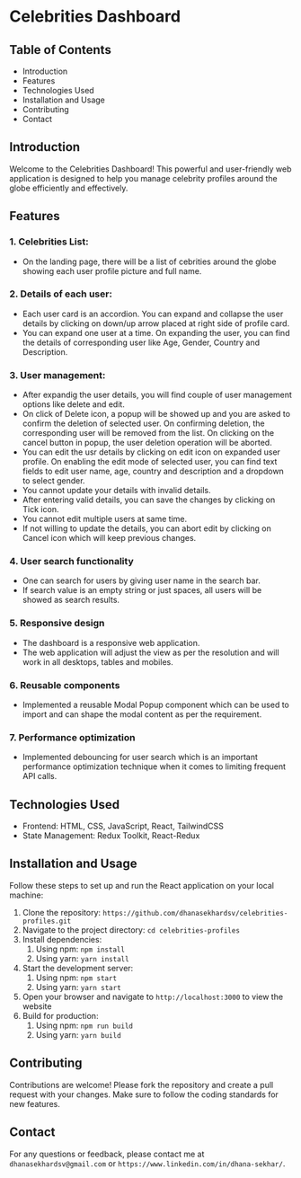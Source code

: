 # Celebrities Dashboard

## Table of Contents
- Introduction
- Features
- Technologies Used
- Installation and Usage
- Contributing
- Contact

## Introduction
Welcome to the Celebrities Dashboard! This powerful and user-friendly web application is designed to help you manage celebrity profiles around the globe efficiently and effectively.

## Features
### 1. Celebrities List:
- On the landing page, there will be a list of cebrities around the globe showing each user profile picture and full name.
### 2. Details of each user:
- Each user card is an accordion. You can expand and collapse the user details by clicking on down/up arrow placed at right side of profile card.
- You can expand one user at a time. On expanding the user, you can find the details of corresponding user like Age, Gender, Country and Description.
### 3. User management:
- After expandig the user details, you will find couple of user management options like delete and edit.
- On click of Delete icon, a popup will be showed up and you are asked to confirm the deletion of selected user. On confirming deletion, the corresponding user will be removed from the list. On clicking on the cancel button in popup, the user deletion operation will be aborted.
- You can edit the usr details by clicking on edit icon on expanded user profile. On enabling the edit mode of selected user, you can find text fields to edit user name, age, country and description and a dropdown to select gender.
- You cannot update your details with invalid details.
- After entering valid details, you can save the changes by clicking on Tick icon.
- You cannot edit multiple users at same time.
- If not willing to update the details, you can abort edit by clicking on Cancel icon which will keep previous changes.
### 4. User search functionality
- One can search for users by giving user name in the search bar.
- If search value is an empty string or just spaces, all users will be showed as search results.
### 5. Responsive design
- The dashboard is a responsive web application.
- The web application will adjust the view as per the resolution and will work in all desktops, tables and mobiles.
### 6. Reusable components
- Implemented a reusable Modal Popup component which can be used to import and can shape the modal content as per the requirement.
### 7. Performance optimization
- Implemented debouncing for user search which is an important performance optimization technique when it comes to limiting frequent API calls.

## Technologies Used
- Frontend: HTML, CSS, JavaScript, React, TailwindCSS
- State Management: Redux Toolkit, React-Redux

## Installation and Usage
Follow these steps to set up and run the React application on your local machine:
1. Clone the repository: `https://github.com/dhanasekhardsv/celebrities-profiles.git`
2. Navigate to the project directory: `cd celebrities-profiles`
3. Install dependencies:
    1. Using npm: `npm install`
    2. Using yarn: `yarn install`
4. Start the development server:
    1. Using npm: `npm start`
    2. Using yarn: `yarn start`
5. Open your browser and navigate to `http://localhost:3000` to view the website
6. Build for production:
    1. Using npm: `npm run build`
    2. Using yarn: `yarn build`

## Contributing
Contributions are welcome! Please fork the repository and create a pull request with your changes. Make sure to follow the coding standards for new features.

## Contact
For any questions or feedback, please contact me at `dhanasekhardsv@gmail.com` or `https://www.linkedin.com/in/dhana-sekhar/`.